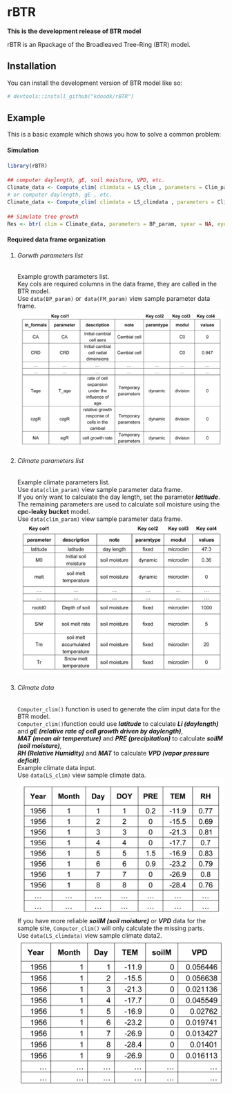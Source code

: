 <!-- README.md is generated from README.Rmd. Please edit that file -->

# rBTR

<!-- badges: start -->

<!-- badges: end -->

**This is the development release of BTR model**

rBTR is an Rpackage of the Broadleaved Tree-Ring (BTR) model. 



## Installation

You can install the development version of BTR model like so:

```r
# devtools::install_github("kdoodk/rBTR")
```

## Example

This is a basic example which shows you how to solve a common problem:

#### Simulation

```r
library(rBTR)

## computer daylength, gE, soil moisture, VPD, etc.
Climate_data <- Compute_clim( climdata = LS_clim , parameters = Clim_param , syear = NA, eyear = NA )
# or computer daylength, gE , etc.
Climate_data <- Compute_clim( climdata = LS_climdata , parameters = Clim_param , syear = NA, eyear = NA )

## Simulate tree growth
Res <- btr( clim = Climate_data, parameters = BP_param, syear = NA, eyear = NA, intraannual = F)

```

#### Required data frame organization

1. ###### Gorwth parameters list
   
   Example growth parameters list.<br>
   Key cols are required columns in the data frame, they  are called in the BTR model.<br>
   Use `data(BP_param)` or` data(FM_param)` view sample parameter data frame.
   ![readme_df_Gparam.png](./man/Figs/readme_df_Gparam.png)

2. ###### Climate parameters list
   
   Example climate parameters list. <br>
   Use `data(clim_param)` view sample parameter data frame.<br>
   If you only want to calculate the day length, set the parameter ***latitude***. <br>
   The remaining parameters are used to calculate soil moisture using the **cpc-leaky bucket** model.<br>
   Use `data(clim_param)` view sample parameter data frame.
   ![readme_df_Cparam.png](./man/Figs/readme_df_Cparam.png)

3. ###### Climate data
   
   `Computer_clim()` function is used to generate the clim input data for the BTR model.<br>
   `Computer_clim()`function could use ***latitude*** to calculate ***Li (daylength)*** and ***gE (relative rate of cell growth driven by daylength)***,<br>
   ***MAT (mean air temperature)*** and ***PRE (precipitation)*** to calculate ***soilM (soil moisture)***, <br>
   ***RH (Relative Humidity)*** and ***MAT*** to calculate ***VPD (vapor pressure deficit)***.<br>
   Example climate data input.<br>
   Use `data(LS_clim)` view sample climate data.
   ![readme_df_clim1.png](./man/Figs/readme_df_clim1.png)
   If you have more reliable ***soilM (soil moisture)*** or ***VPD*** data for the sample site, `Computer_clim()` will only calculate the missing parts.<br>
   Use `data(LS_climdata)` view sample climate data2.
   ![ readme_df_clim2.png ](man/Figs/readme_df_clim2.png)


